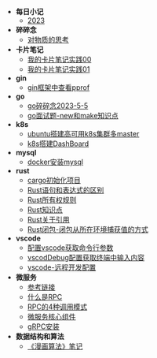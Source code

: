 - **每日小记**
    - [2023](diary.md)
- **碎碎念**
    - [对物质的思考](./node/BrokenThoughts/2023-5-6-1312.md)
- **卡片笔记**
    - [我的卡片笔记实践00](./node/cardNode/2023-5-6-1312.md)
    - [我的卡片笔记实践01](./node/cardNode/2023-5-18-1135.md)
- **gin**
    - [gin框架中查看pprof](./node/gin/2023-5-6-1311.md)
- **go**
    - [go碎碎念2023-5-5](./node/go/2023-5-6-1309.md)
    - [go面试题-new和make知识点](./node/go/2023-8-30-1033.md)
- **k8s**
    - [ubuntu搭建高可用k8s集群多master](./node/k8s/2023-5-6-1308.md "欢迎入坑k8s")
    - [k8s搭建DashBoard](./node/k8s/2023-5-6-1307.md)
- **mysql**
    - [docker安装mysql](./node/docker/2023-5-6-1306.md)
- **rust**
    - [cargo初始化项目](./node/rust/2023-6-7-1049.md)
    - [Rust语句和表达式的区别](./node/rust/2023-6-7-1051.md)
    - [Rust所有权规则](./node/rust/2023-6-7-1038.md)
    - [Rust知识点](./node/rust/2023-6-7-1042.md)
    - [Rust关于引用](./node/rust/2023-6-7-1045.md)
    - [Rust闭包-闭包从所在环境捕获值的方式](./node/rust/2023-6-13-1542.md)
- **vscode**
    - [配置vscode获取命令行参数](./node/vscode/2023-5-6-1147.md) 
    - [vscodDebug配置获取终端中输入内容](./node/vscode/2023-5-6-1148.md)
    - [vscode-远程开发配置](./node/vscode/2023-5-6-1146.md)
- **微服务**
    - [参考链接](./node/microservice/2023-5-10-1501.md)
    - [什么是RPC](./node/microservice/2023-5-10-1504.md)
    - [RPC的4种调用模式](./node/microservice/2023-5-10-1509.md)
    - [微服务核心组件](./node/microservice/2023-5-10-1515.md)
    - [gRPC安装](./node/microservice/2023-5-11-1348.md)
- **数据结构和算法**
    - [《漫画算法》笔记](./node/algorithm/2023-8-31-0907.md)
